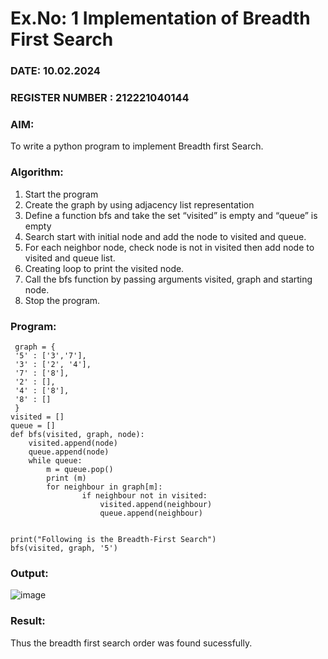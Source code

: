 # Ex.No: 1  Implementation of Breadth First Search 
### DATE:  10.02.2024                                                                          
### REGISTER NUMBER : 212221040144
### AIM: 
To write a python program to implement Breadth first Search. 
### Algorithm:
1. Start the program
2. Create the graph by using adjacency list representation
3. Define a function bfs and take the set “visited” is empty and “queue” is empty
4. Search start with initial node and add the node to visited and queue.
5. For each neighbor node, check node is not in visited then add node to visited and queue list.
6.  Creating loop to print the visited node.
7.   Call the bfs function by passing arguments visited, graph and starting node.
8.   Stop the program.
### Program:
~~~
 graph = {
 '5' : ['3','7'],
 '3' : ['2', '4'],
 '7' : ['8'],
 '2' : [],
 '4' : ['8'],
 '8' : []
 }
visited = [] 
queue = []     
def bfs(visited, graph, node): 
    visited.append(node)
    queue.append(node)
    while queue:
        m = queue.pop() 
        print (m) 
        for neighbour in graph[m]:
        	    if neighbour not in visited:
        	        visited.append(neighbour)
        	        queue.append(neighbour)


print("Following is the Breadth-First Search")
bfs(visited, graph, '5')
~~~









### Output:
![image](https://github.com/SandeepaNagaraj/AI_Lab_2023-24/assets/113017853/8a3885df-f027-49cd-a727-a823d8fbaf09)




### Result:
Thus the breadth first search order was found sucessfully.
